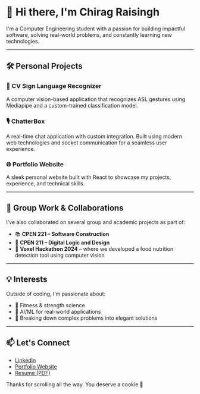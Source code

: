 # 👋 Hi there, I'm Chirag Raisingh

I'm a Computer Engineering student with a passion for building impactful software, solving real-world problems, and constantly learning new technologies.

---

## 🛠️ Personal Projects

### 🧠 CV Sign Language Recognizer
A computer vision-based application that recognizes ASL gestures using Mediapipe and a custom-trained classification model.

### 🎙️ ChatterBox
A real-time chat application with custom integration. Built using modern web technologies and socket communication for a seamless user experience.

### 🌐 Portfolio Website
A sleek personal website built with React to showcase my projects, experience, and technical skills.

---

## 👥 Group Work & Collaborations

I’ve also collaborated on several group and academic projects as part of:

- 📚 **CPEN 221 – Software Construction**  
- 🔧 **CPEN 211 – Digital Logic and Design**  
- 🧪 **Voxel Hackathon 2024** – where we developed a food nutrition detection tool using computer vision

---

## 💡 Interests

Outside of coding, I’m passionate about:
- 💪 Fitness & strength science
- 🤖 AI/ML for real-world applications
- 🧩 Breaking down complex problems into elegant solutions

---

## 📫 Let's Connect

- [LinkedIn](www.linkedin.com/in/chirag-raisingh)
- [Portfolio Website](https://github.com/ChiragRaisingh/Portfolio-App) 
- [Resume (PDF)](#) 


Thanks for scrolling all the way. You deserve a cookie 🍪
